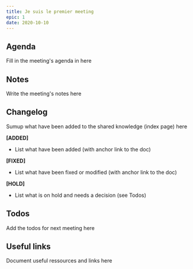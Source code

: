 ```yaml
---
title: Je suis le premier meeting
epic: 1
date: 2020-10-10
---
```


## Agenda
Fill in the meeting's agenda in here

## Notes
Write the meeting's notes here

## Changelog
Sumup what have been added to the shared knowledge (index page) here

**[ADDED]**
- List what have been added (with anchor link to the doc)

**[FIXED]**
- List what have been fixed or modified (with anchor link to the doc)

**[HOLD]**
- List what is on hold and needs a decision (see Todos)

## Todos
Add the todos for next meeting here

## Useful links
Document useful ressources and links here